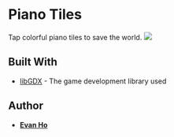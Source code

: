 # Piano Tiles

Tap colorful piano tiles to save the world.
![](https://i.gyazo.com/ecab2130ce8e374938f3383784e5e3bf.png)

## Built With

* [libGDX](https://libgdx.badlogicgames.com/) - The game development library used

## Author

* [**Evan Ho**](https://github.com/evanho9)
